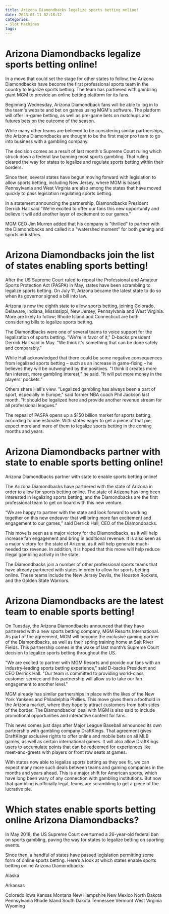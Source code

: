 ```yaml
---
title: Arizona Diamondbacks legalize sports betting online!
date: 2023-01-11 02:18:12
categories:
- Slot Machines
tags:
---
```



#  Arizona Diamondbacks legalize sports betting online!

In a move that could set the stage for other states to follow, the Arizona Diamondbacks have become the first professional sports team in the country to legalize sports betting. The team has partnered with gambling giant MGM to provide an online betting platform for its fans.

Beginning Wednesday, Arizona Diamondback fans will be able to log in to the team's website and bet on games using MGM's software. The platform will offer in-game betting, as well as pre-game bets on matchups and futures bets on the outcome of the season.

While many other teams are believed to be considering similar partnerships, the Arizona Diamondbacks are thought to be the first major pro team to go into business with a gambling company.

The decision comes as a result of last month's Supreme Court ruling which struck down a federal law banning most sports gambling. That ruling cleared the way for states to legalize and regulate sports betting within their borders.

Since then, several states have begun moving forward with legislation to allow sports betting, including New Jersey, where MGM is based. Pennsylvania and West Virginia are also among the states that have moved quickly to pass legislation regulating sports betting.

In a statement announcing the partnership, Diamondbacks President Derrick Hall said "We're excited to offer our fans this new opportunity and believe it will add another layer of excitement to our games."

MGM CEO Jim Murren added that his company is "thrilled" to partner with the Diamondbacks and called it a "watershed moment" for both gaming and sports industries.

#  Arizona Diamondbacks join the list of states enabling sports betting!

After the US Supreme Court ruled to repeal the Professional and Amateur Sports Protection Act (PASPA) in May, states have been scrambling to legalize sports betting. On July 11, Arizona became the latest state to do so when its governor signed a bill into law.

Arizona is now the eighth state to allow sports betting, joining Colorado, Delaware, Indiana, Mississippi, New Jersey, Pennsylvania and West Virginia. More are likely to follow; Rhode Island and Connecticut are both considering bills to legalize sports betting.

The Diamondbacks were one of several teams to voice support for the legalization of sports betting. "We're in favor of it," D-backs president Derrick Hall said in May. "We think it's something that can be done safely and comparably."

While Hall acknowledged that there could be some negative consequences from legalized sports betting – such as an increase in game-fixing – he believes they will be outweighed by the positives. "I think it creates more fan interest, more gambling interest," he said. "It will put more money in the players' pockets."

Others share Hall's view. "Legalized gambling has always been a part of sport, especially in Europe," said former NBA coach Phil Jackson last month. "It should be legalized here and provide another revenue stream for all professional leagues."

The repeal of PASPA opens up a $150 billion market for sports betting, according to one estimate. With states eager to get a piece of that pie, expect more and more of them to legalize sports betting in the coming months and years.

#  Arizona Diamondbacks partner with state to enable sports betting online!

Arizona Diamondbacks partner with state to enable sports betting online!

The Arizona Diamondbacks have partnered with the state of Arizona in order to allow for sports betting online. The state of Arizona has long been interested in legalizing sports betting, and the Diamondbacks are the first professional team to get on board with this new venture.

“We are happy to partner with the state and look forward to working together on this new endeavor that will bring more fan excitement and engagement to our games,” said Derrick Hall, CEO of the Diamondbacks.

This move is seen as a major victory for the Diamondbacks, as it will help increase fan engagement and bring in additional revenue. It is also seen as a major victory for the state of Arizona, as it will help generate much-needed tax revenue. In addition, it is hoped that this move will help reduce illegal gambling activity in the state.

The Diamondbacks join a number of other professional sports teams that have already partnered with states in order to allow for sports betting online. These teams include the New Jersey Devils, the Houston Rockets, and the Golden State Warriors.

#  Arizona Diamondbacks are the latest team to enable sports betting!

On Tuesday, the Arizona Diamondbacks announced that they have partnered with a new sports betting company, MGM Resorts International. As part of the agreement, MGM will become the exclusive gaming partner of the Diamondbacks, as well as their spring training home at Salt River Fields. This partnership comes in the wake of last month’s Supreme Court decision to legalize sports betting throughout the US.

"We are excited to partner with MGM Resorts and provide our fans with an industry-leading sports betting experience," said D-backs President and CEO Derrick Hall. "Our team is committed to providing world-class customer service and this partnership will allow us to take our fan engagement to another level."

MGM already has similar partnerships in place with the likes of the New York Yankees and Philadelphia Phillies. This move gives them a foothold in the Arizona market, where they hope to attract customers from both sides of the border. The Diamondbacks' deal with MGM is also said to include promotional opportunities and interactive content for fans.

This news comes just days after Major League Baseball announced its own partnership with gambling company DraftKings. That agreement gives DraftKings exclusive rights to offer online and mobile bets on all MLB games, as well as certain international games. It will also allow DraftKings users to accumulate points that can be redeemed for experiences like meet-and-greets with players or front row seats at games.

With states now able to legalize sports betting as they see fit, we can expect many more such deals between teams and gaming companies in the months and years ahead. This is a major shift for American sports, which have long been wary of any connection with gambling institutions. But now that gambling is officially legal, teams are scrambling to get a piece of the lucrative pie.

#  Which states enable sports betting online Arizona Diamondbacks?

In May 2018, the US Supreme Court overturned a 26-year-old federal ban on sports gambling, paving the way for states to legalize betting on sporting events.

Since then, a handful of states have passed legislation permitting some form of online sports betting. Here’s a look at which states enable sports betting online Arizona Diamondbacks:




Alaska

Arkansas

Colorado
 Iowa
Kansas
Montana New Hampshire
New Mexico 
North Dakota  Pennsylvania Rhode Island South Dakota Tennessee Vermont West Virginia Wyoming
